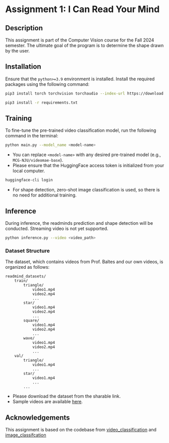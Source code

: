 # Assignment 1: I Can Read Your Mind

## Description
This assignment is part of the Computer Vision course for the Fall 2024 semester. The ultimate goal of the program is to determine the shape drawn by the user.

## Installation

Ensure that the `python>=3.9` environment is installed. Install the required packages using the following command:

```bash
pip3 install torch torchvision torchaudio --index-url https://download.pytorch.org/whl/cu121

pip3 install -r requirements.txt
```

## Training
To fine-tune the pre-trained video classification model, run the following command in the terminal:

```bash
python main.py --model_name <model-name>
```
- You can replace `<model-name>` with any desired pre-trained model (e.g., `MCG-NJU/videomae-base`).
- Please ensure that the HuggingFace access token is initialized from your local computer. 

```bash
huggingface-cli login
```

- For shape detection, zero-shot image classification is used, so there is no need for additional training. 

## Inference
During inference, the readminds prediction and shape detection will be conducted. Streaming video is not yet supported. 

```bash
python inference.py --video <video_path>
```

### Dataset Structure
The dataset, which contains videos from Prof. Baltes and our own videos, is organized as follows:
```
readmind_datasets/
    train/
        triangle/
            video1.mp4
            video2.mp4
            ...
        star/
            video1.mp4
            video2.mp4
            ...
        square/
            video1.mp4
            video2.mp4
            ...
        wave/
            video1.mp4
            video2.mp4
            ...
    val/
        triangle/
            video1.mp4
            ...
        star/
            video1.mp4
            ...
        ...
```
- Please download the dataset from the sharable link.
- Sample videos are available [here](https://github.com/stevenlin510/CV_assignment_readminds/tree/main/sample_gifs).

## Acknowledgements
This assignment is based on the codebase from [video_classification](https://huggingface.co/docs/transformers/tasks/video_classification) and [image_classifcation](https://huggingface.co/docs/transformers/tasks/zero_shot_image_classification)
